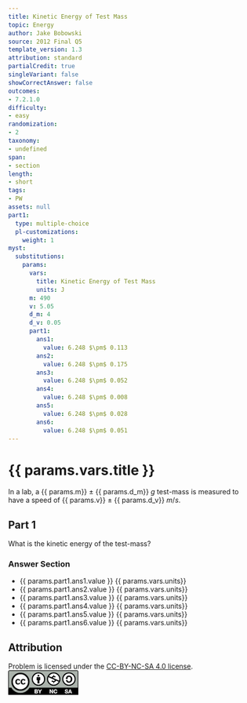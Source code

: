 ```yaml
---
title: Kinetic Energy of Test Mass
topic: Energy
author: Jake Bobowski
source: 2012 Final Q5
template_version: 1.3
attribution: standard
partialCredit: true
singleVariant: false
showCorrectAnswer: false
outcomes:
- 7.2.1.0
difficulty:
- easy
randomization:
- 2
taxonomy:
- undefined
span:
- section
length:
- short
tags:
- PW
assets: null
part1:
  type: multiple-choice
  pl-customizations:
    weight: 1
myst:
  substitutions:
    params:
      vars:
        title: Kinetic Energy of Test Mass
        units: J
      m: 490
      v: 5.05
      d_m: 4
      d_v: 0.05
      part1:
        ans1:
          value: 6.248 $\pm$ 0.113
        ans2:
          value: 6.248 $\pm$ 0.175
        ans3:
          value: 6.248 $\pm$ 0.052
        ans4:
          value: 6.248 $\pm$ 0.008
        ans5:
          value: 6.248 $\pm$ 0.028
        ans6:
          value: 6.248 $\pm$ 0.051
---
```

# {{ params.vars.title }}
In a lab, a {{ params.m}} $\pm$ {{ params.d_m}} $g$ test-mass is measured to have a speed of {{ params.v}} $\pm$ {{ params.d_v}} $m/s$.

## Part 1

What is the kinetic energy of the test-mass?

### Answer Section

- {{ params.part1.ans1.value }} {{ params.vars.units}}
- {{ params.part1.ans2.value }} {{ params.vars.units}}
- {{ params.part1.ans3.value }} {{ params.vars.units}}
- {{ params.part1.ans4.value }} {{ params.vars.units}}
- {{ params.part1.ans5.value }} {{ params.vars.units}}
- {{ params.part1.ans6.value }} {{ params.vars.units}}

## Attribution

Problem is licensed under the [CC-BY-NC-SA 4.0 license](https://creativecommons.org/licenses/by-nc-sa/4.0/).<br> ![The Creative Commons 4.0 license requiring attribution-BY, non-commercial-NC, and share-alike-SA license.](https://raw.githubusercontent.com/firasm/bits/master/by-nc-sa.png)